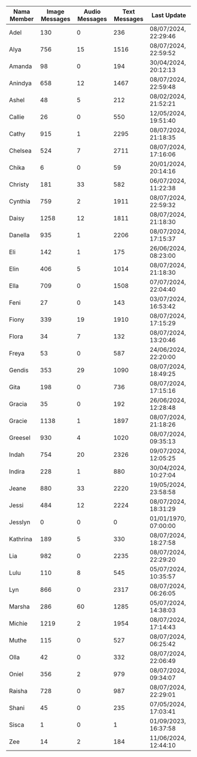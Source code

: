 | Nama Member | Image Messages | Audio Messages | Text Messages | Last Update |
| ------ | -------------- | -------------- | ------------- | ------------ |
| Adel | 130 | 0 | 236 | 08/07/2024, 22:29:46 |
| Alya | 756 | 15 | 1516 | 08/07/2024, 22:59:52 |
| Amanda | 98 | 0 | 194 | 30/04/2024, 20:12:13 |
| Anindya | 658 | 12 | 1467 | 08/07/2024, 22:59:48 |
| Ashel | 48 | 5 | 212 | 08/02/2024, 21:52:21 |
| Callie | 26 | 0 | 550 | 12/05/2024, 19:51:40 |
| Cathy | 915 | 1 | 2295 | 08/07/2024, 21:18:35 |
| Chelsea | 524 | 7 | 2711 | 08/07/2024, 17:16:06 |
| Chika | 6 | 0 | 59 | 20/01/2024, 20:14:16 |
| Christy | 181 | 33 | 582 | 06/07/2024, 11:22:38 |
| Cynthia | 759 | 2 | 1911 | 08/07/2024, 22:59:32 |
| Daisy | 1258 | 12 | 1811 | 08/07/2024, 21:18:30 |
| Danella | 935 | 1 | 2206 | 08/07/2024, 17:15:37 |
| Eli | 142 | 1 | 175 | 26/06/2024, 08:23:00 |
| Elin | 406 | 5 | 1014 | 08/07/2024, 21:18:30 |
| Ella | 709 | 0 | 1508 | 07/07/2024, 22:04:40 |
| Feni | 27 | 0 | 143 | 03/07/2024, 16:53:42 |
| Fiony | 339 | 19 | 1910 | 08/07/2024, 17:15:29 |
| Flora | 34 | 7 | 132 | 08/07/2024, 13:20:46 |
| Freya | 53 | 0 | 587 | 24/06/2024, 22:20:00 |
| Gendis | 353 | 29 | 1090 | 08/07/2024, 18:49:25 |
| Gita | 198 | 0 | 736 | 08/07/2024, 17:15:16 |
| Gracia | 35 | 0 | 192 | 26/06/2024, 12:28:48 |
| Gracie | 1138 | 1 | 1897 | 08/07/2024, 21:18:26 |
| Greesel | 930 | 4 | 1020 | 08/07/2024, 09:35:13 |
| Indah | 754 | 20 | 2326 | 09/07/2024, 12:05:25 |
| Indira | 228 | 1 | 880 | 30/04/2024, 10:27:04 |
| Jeane | 880 | 33 | 2220 | 19/05/2024, 23:58:58 |
| Jessi | 484 | 12 | 2224 | 08/07/2024, 18:31:29 |
| Jesslyn | 0 | 0 | 0 | 01/01/1970, 07:00:00 |
| Kathrina | 189 | 5 | 330 | 08/07/2024, 18:27:58 |
| Lia | 982 | 0 | 2235 | 08/07/2024, 22:29:20 |
| Lulu | 110 | 8 | 545 | 05/07/2024, 10:35:57 |
| Lyn | 866 | 0 | 2317 | 08/07/2024, 06:26:05 |
| Marsha | 286 | 60 | 1285 | 05/07/2024, 14:38:03 |
| Michie | 1219 | 2 | 1954 | 08/07/2024, 17:14:43 |
| Muthe | 115 | 0 | 527 | 08/07/2024, 06:25:42 |
| Olla | 42 | 0 | 332 | 08/07/2024, 22:06:49 |
| Oniel | 356 | 2 | 979 | 08/07/2024, 09:34:07 |
| Raisha | 728 | 0 | 987 | 08/07/2024, 22:29:01 |
| Shani | 45 | 0 | 235 | 07/05/2024, 17:03:41 |
| Sisca | 1 | 0 | 1 | 01/09/2023, 16:37:58 |
| Zee | 14 | 2 | 184 | 11/06/2024, 12:44:10 |

